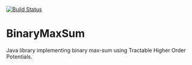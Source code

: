 [![Build Status](https://api.travis-ci.org/binarymaxsum/binarymaxsum.png?branch=master)](https://travis-ci.org/binarymaxsum/binarymaxsum)

BinaryMaxSum
============

Java library implementing binary max-sum using Tractable Higher Order Potentials.
